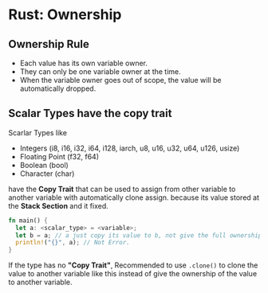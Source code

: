# Rust: Ownership

## Ownership Rule

- Each value has its own variable owner.
- They can only be one variable owner at the time.
- When the variable owner goes out of scope, the value will be automatically dropped.

## Scalar Types have the copy trait

Scarlar Types like

- Integers (i8, i16, i32, i64, i128, iarch, u8, u16, u32, u64, u126, usize)
- Floating Point (f32, f64)
- Boolean (bool)
- Character (char)

have the **Copy Trait** that can be used to assign from other variable to another variable with automatically clone assign. because its value stored at the **Stack Section** and it fixed.

```rs
fn main() {
  let a: <scalar_type> = <variable>;
  let b = a; // a just copy its value to b, not give the full ownership to b. Because the type has support "Copy Trait".
  println!("{}", a); // Not Error.
}
```

If the type has no **"Copy Trait"**, Recommended to use `.clone()` to clone the value to another variable like this instead of give the ownership of the value to another variable.
